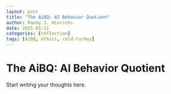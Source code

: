 ```yaml
---
layout: post
title: "The AiBQ: AI Behavior Quotient"
author: Randy J. Hinrichs
date: 2025-05-11
categories: [reflection]
tags: [AiBQ, ethics, cold-turkey]
---
```


# The AiBQ: AI Behavior Quotient

Start writing your thoughts here.
